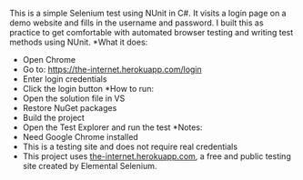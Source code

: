 This is a simple Selenium test using NUnit in C#. It visits a login page on a demo website and fills in the username and password. I built this as practice to get comfortable with automated browser testing and writing test methods using NUnit.
*What it does:
- Open Chrome
- Go to: https://the-internet.herokuapp.com/login
- Enter login credentials
- Click the login button
*How to run:
- Open the solution file in VS
- Restore NuGet packages
- Build the project
- Open the Test Explorer and run the test
*Notes:
- Need Google Chrome installed
- This is a testing site and does not require real credentials
- This project uses [the-internet.herokuapp.com](https://the-internet.herokuapp.com/login), a free and public testing site created by Elemental Selenium.
